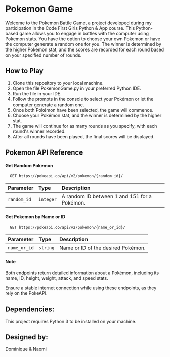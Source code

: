 
# Pokemon Game

Welcome to the Pokemon Battle Game, a project developed during my participation in the Code First Girls Python & App course. This Python-based game allows you to engage in battles with the computer using Pokemon stats. You have the option to choose your own Pokemon or have the computer generate a random one for you. The winner is determined by the higher Pokemon stat, and the scores are recorded for each round based on your specified number of rounds.


## How to Play

1. Clone this repository to your local machine.
2. Open the file PokemonGame.py in your preferred Python IDE.
3. Run the file in your IDE.
4. Follow the prompts in the console to select your Pokémon or let the computer generate a random one.
5. Once both Pokémon have been selected, the game will commence.
6. Choose your Pokémon stat, and the winner is determined by the higher stat.
7. The game will continue for as many rounds as you specify, with each round's winner recorded.
8. After all rounds have been played, the final scores will be displayed.







## Pokemon API Reference

#### Get Random Pokemon

```http
  GET https://pokeapi.co/api/v2/pokemon/{random_id}/

```

| Parameter | Type     | Description                |
| :-------- | :------- | :------------------------- |
| `random_id` | `integer` | A random ID between 1 and 151 for a Pokémon. |

#### Get Pokemon by Name or ID

```http
  GET https://pokeapi.co/api/v2/pokemon/{name_or_id}/

```

| Parameter | Type     | Description                       |
| :-------- | :------- | :-------------------------------- |
| `name_or_id`      | `string` | Name or ID of the desired Pokémon. |

#### Note

Both endpoints return detailed information about a Pokémon, including its name, ID, height, weight, attack, and speed stats.

Ensure a stable internet connection while using these endpoints, as they rely on the PokeAPI.



## Dependencies:

This project requires Python 3 to be installed on your machine.

## Designed by:
Dominique & Naomi
